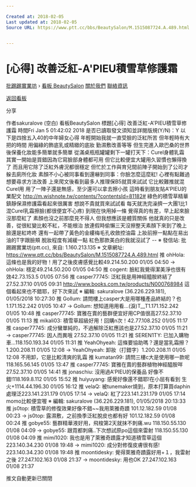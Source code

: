 ```yaml
---

Created at: 2018-02-05
Last updated at: 2018-02-05
Source URL: https://www.ptt.cc/bbs/BeautySalon/M.1515087724.A.489.html


---
```


# [心得] 改善泛紅-A'PIEU積雪草修護霜


[批踢踢實業坊](https://www.ptt.cc/) › [看板 BeautySalon](https://www.ptt.cc/bbs/BeautySalon/index.html) [關於我們](https://www.ptt.cc/about.html) [聯絡資訊](https://www.ptt.cc/contact.html)

[返回看板](https://www.ptt.cc/bbs/BeautySalon/index.html)

分享

作者sakuralove (空白)
看板BeautySalon
標題\[心得\] 改善泛紅-A'PIEU積雪草修護霜
時間Fri Jan 5 01:42:02 2018
是否已讀取發文須知並詳閱版規(Y/N)：Y 以下是四捨五入40的中年婦女心得 年輕開始我就一直受臉的泛紅所苦 但年輕時有大把的時間 用偏綠的飾底乳或精緻的底妝 勤濕敷改善等等 但生完進入歐巴桑的世界後保養化妝能多簡單就多簡單 從滿桌瓶瓶罐罐剩下一罐打天下：Curel身體乳霜 其實一開始是買錯因為它寫臉部身體都可用 但它比較便宜大罐用久習慣也懶得換了 而且用它除了泛紅外膚況都很穩定 但忙於工作與育兒間前陣子開始到了公司才躲去廁所化妝 素顏不小心被同事看到還嚇到同事：你臉怎麼這麼紅! 心裡有點難過想要尋求方法改善 上來爬文後看到最多人推理保B5就買來試試 它比較難推就混Curel用 用了一陣子還是無感，至少還可以拿去擦小孩 這時看到朋友貼A'PIEU的業配文 <http://m.wishnote.tw/contents/?contentsId=81182#> 綠色的積雪草精華鎮靜保濕修護霜看起來很厲害 想說不貴就買來試試看 每天就洗完澡擠一大團1比1混Curel乳霜擦臉(都很便宜不心疼) 到現在快用掉一條 覺得真的有差，早上起來臉沒那麼紅了 素顏也沒之前那麼見不得人 但我想應該是體質關係 他就真的只是改善，從很紅變比較不紅，不能根治 放連假時偷懶三天沒擦整天素顏下來到了晚上臉還是紅咚咚 還有一起帶了黃色的金縷梅毛孔收斂控油霜 上妝前擦一點點在易出油的T字跟臉頰 脫妝程度有減緩一點 紅色那款美白的我就沒試了 -- ※ 發信站: 批踢踢實業坊(ptt.cc), 來自: 1.160.213.135 ※ 文章網址: <https://www.ptt.cc/bbs/BeautySalon/M.1515087724.A.489.html>
推 ohHola: 這條也是我的好物！用了之後皮膚感覺比較49.214.50.200 01/05 04:50
→ ohHola: 穩定49.214.50.200 01/05 04:50
推 cogent: 臉紅我覺得潔美淨也很有效42.73.153.5 01/05 07:56
推 casper77745: 泛紅我是用神經醯胺終結了27.52.37.10 01/05 09:31
<http://www.books.com.tw/products/N000768984> 這個看起來也不錯耶，好下次來試 ※ 編輯: sakuralove (36.226.229.181), 01/05/2018 10:27:30
推 Gollum: 請問樓上casper大是用哪種產品終結的？也1.171.152.242 01/05 10:47
→ Gollum: 想知道用用看...(淚)T\_\_T1.171.152.242 01/05 10:48
推 casper77745: 寶雅在賣的藝群便宜好用CP值很高27.52.37.10 01/05 11:13
推 mikali03: 積雪草超級好用！回購n次！42.77.108.252 01/05 11:17
推 casper77745: 成分蠻單純的，不過解除泛紅應該也是27.52.37.10 01/05 11:21
→ casper77745: 因人而異哦 27.52.37.10 01/05 11:21
推 SEREN1TY: 已加入購物車...118.150.193.34 01/05 11:31
推 YeahOhyeah: 這條要協助嗎？還是當乳霜擦？1.200.208.11 01/05 12:08
→ YeahOhyeah: 卸妝（打錯字）1.200.208.11 01/05 12:08
不用卸，它是比較清爽的乳霜
推 kumatan99: 請問三樓c大是使用哪一款呢118.165.56.145 01/05 13:47
推 casper77745: 寶雅在賣的藝群植物神經醯胺咩27.52.37.10 01/05 14:41
推 jonaschiu: 沒用過A'PIEU的保養品 好像不錯!118.169.8.112 01/05 15:52
推 huiyuyang: 感覺好像還不錯耶!在小屈有看到 生火+1114.44.196.30 01/05 16:12
推 velaQ: 被tunemaker燒到，原本打算買daphin處理泛223.141.231.179 01/05 17:14
→ velaQ: 紅了223.141.231.179 01/05 17:14
momo比較便宜喔 ※ 編輯: sakuralove (36.226.229.181), 01/05/2018 20:13:33
推 js0top: 積雪草的修復效果好像不錯~~我用萊雅奇蹟 101.12.182.59 01/08 00:23
→ js0top: 露濕敷，之前換季泛紅脫皮也都有好 101.12.182.59 01/08 00:24
推 gobye55: 藝群精華液好用，飛梭第2天就抹不刺痛.wu 118.150.55.130 01/08 04:09
→ gobye55: 跟霓都刺痛..下次想試原po這個來雷射 118.150.55.130 01/08 04:09
推 mimi1020: 我也是用了萊雅奇蹟露才知道積雪草這個 223.140.34.230 01/08 19:48
→ mimi1020: 成分對修復皮膚很有感! 223.140.34.230 01/08 19:48
推 moontidesky: 覺得萊雅奇蹟露好用+１，我雷射之後 27.247.102.163 01/08 21:37
→ moontidesky: 用也OK 27.247.102.163 01/08 21:37

推文自動更新已關閉

